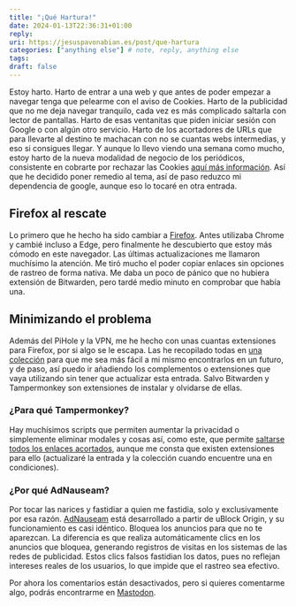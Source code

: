 ```yaml
---
title: "¡Qué Hartura!"
date: 2024-01-13T22:36:31+01:00
reply:
uri: https://jesuspavonabian.es/post/que-hartura
categories: ["anything else"] # note, reply, anything else
tags:
draft: false
---
```

Estoy harto. Harto de entrar a una web y que antes de poder empezar a navegar tenga que pelearme con el aviso de Cookies.
Harto de la publicidad que no me deja navegar tranquilo, cada vez es más complicado saltarla con lector de pantallas.
Harto de esas ventanitas que piden iniciar sesión con Google o con algún otro servicio.
Harto de los acortadores de URLs que para llevarte al destino te machacan con no se cuantas webs intermedias, y eso si consigues llegar.
Y aunque lo llevo viendo una semana como mucho, estoy harto de la nueva modalidad de negocio de los periódicos, consistente en cobrarte por rechazar las Cookies [aquí más información](https://maldita.es/malditatecnologia/20240111/cambio-cookies-cobrar-no-aceptan/).
Así que he decidido poner remedio al tema, así de paso reduzco mi dependencia de google, aunque eso lo tocaré en otra entrada.
## Firefox al rescate
Lo primero que he hecho ha sido cambiar a [Firefox](https://www.mozilla.org/es-ES/). Antes utilizaba Chrome y cambié incluso a Edge, pero finalmente he descubierto que estoy más cómodo en este navegador.
Las últimas actualizaciones me llamaron muchísimo la atención. Me tiró mucho el poder copiar enlaces sin opciones de rastreo de forma nativa. Me daba un poco de pánico que no hubiera extensión de Bitwarden, pero tardé medio minuto en comprobar que había una.
## Minimizando el problema
Además del PiHole y la VPN, me he hecho con unas cuantas extensiones para Firefox, por si algo se le escapa.
Las he recopilado todas en [una colección](https://addons.mozilla.org/es/firefox/collections/14165543/P-S/) para que me sea más fácil a mi mismo encontrarlos en un futuro, y de paso, así puedo ir añadiendo los complementos o extensiones que vaya utilizando sin tener que actualizar esta entrada.
Salvo Bitwarden y Tampermonkey son extensiones de instalar y olvidarse de ellas.
### ¿Para qué Tampermonkey?
Hay muchísimos scripts que permiten aumentar la privacidad o simplemente eliminar modales y cosas así, como este, que permite [saltarse todos los enlaces acortados](https://greasyfork.org/es/scripts/431691-bypass-all-shortlinks), aunque me consta que existen extensiones para ello (actualizaré la entrada y la colección cuando encuentre una en condiciones).
### ¿Por qué AdNauseam?
Por tocar las narices y fastidiar a quien me fastidia, solo y exclusivamente por esa razón.
[AdNauseam](https://adnauseam.io/) está desarrollado a partir de uBlock Origin, y su funcionamiento es casi idéntico. Bloquea los anuncios para que no te aparezcan. La diferencia es que realiza automáticamente clics en los anuncios que bloquea, generando registros de visitas en los sistemas de las redes de publicidad. Estos clics falsos fastidian los datos, pues no reflejan intereses reales de los usuarios, lo que impide que el rastreo sea efectivo.

Por ahora los comentarios están desactivados, pero si quieres comentarme algo, podrás encontrarme en [Mastodon](https://mst.universoalterno.es/@jpavonabian).